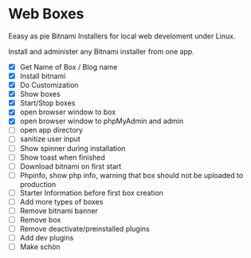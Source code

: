 # Web Boxes

Eeasy as pie Bitnami Installers for local web develoment under Linux.

Install and administer any Bitnami installer from one app.

- [x] Get Name of Box / Blog name
- [x] Install bitnami
- [x] Do Customization
- [x] Show boxes
- [x] Start/Stop boxes
- [x] open browser window to box
- [x] open browser window to phpMyAdmin and admin
- [ ] open app directory
- [ ] sanitize user input
- [ ] Show spinner during installation
- [ ] Show toast when finished
- [ ] Download bitnami on first start
- [ ] Phpinfo, show php info, warning that box should not be uploaded to production
- [ ] Starter Information before first box creation
- [ ] Add more types of boxes
- [ ] Remove bitnami banner
- [ ] Remove box
- [ ] Remove deactivate/preinstalled plugins
- [ ] Add dev plugins
- [ ] Make schön
